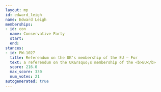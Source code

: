 ```yaml
---
layout: mp
id: edward_leigh
name: Edward Leigh
memberships:
- id: con
  name: Conservative Party
  start: 
  end: 
stances:
- id: PW-1027
  title: Referendum on the UK's membership of the EU — For
  text: a referendum on the UK&rsquo;s membership of the <b>EU</b>
  score: 216.0
  max_score: 330
  num_votes: 21
autogenerated: true
---
```

